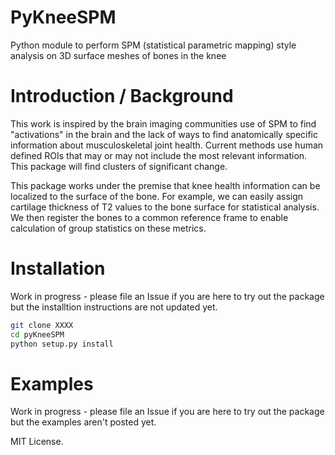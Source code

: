 # PyKneeSPM

Python module to perform SPM (statistical parametric mapping) style analysis on 3D surface meshes of bones in the knee

# Introduction / Background
This work is inspired by the brain imaging communities use of SPM to find "activations" in the brain and the lack of 
ways to find anatomically specific information about musculoskeletal joint health. Current methods use human defined 
ROIs that may or may not include the most relevant information. This package will find clusters of significant change. 

This package works under the premise that knee health information can be localized to the surface of the bone. For 
example, we can easily assign cartilage thickness of T2 values to the bone surface for statistical analysis. We then
register the bones to a common reference frame to enable calculation of group statistics on these metrics.



# Installation

Work in progress - please file an Issue if you are here to try out the package but the installtion instructions are not updated yet. 

```bash
git clone XXXX
cd pyKneeSPM
python setup.py install
```

# Examples

Work in progress - please file an Issue if you are here to try out the package but the examples aren't posted yet. 


MIT License.
